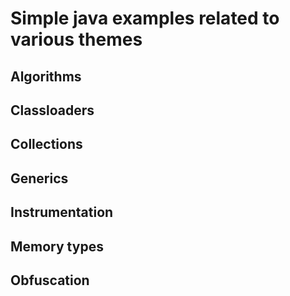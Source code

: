 # Simple java examples related to various themes

## Algorithms

## Classloaders

## Collections

## Generics

## Instrumentation

## Memory types

## Obfuscation
